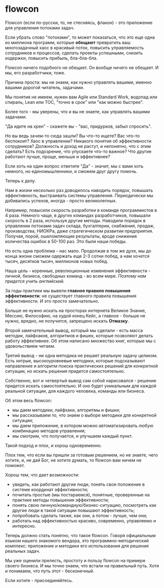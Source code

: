# flowcon
Flowcon (если по-русски, то, не стесняясь, флакон) - это приложение для управления потоками задач.

Если убрать слово "потоками", то может показаться, что это еще одна из миллиона программ, которые **обещают** превратить ваш многозадачный хаос в красивый поток, повысить управляемость сотрудников и процессов, сделать проекты успешными, снизить издержки, повысить прибыль, бла-бла-бла.

Flowcon ничего подобного не обещает. Он вообще ничего не обещает. И мы, его разработчики, тоже.

Причина проста: мы не знаем, как нужно управлять вашими, именно вашими дорогой читатель, задачами.

Мы понятия не имеем, нужен вам Agile или Standard Work, водопад  или спираль, Lean или ТОС, "точно в срок" или "как можно быстрее".

Более того - мы уверены, что и вы не знаете, как управлять вашими задачами.

"Да идите на хрен" - скажете вы - "вас, придурков, забыл спросить".

Но вы ведь зачем-то сюда зашли? Вы что-то ищете? Вас что-то беспокоит?
Хаос в управлении? Никакого понятия об эффективности сотрудников?
Должность и доход не растут, и непонятно, что с этим сделать?
Есть подозрение, что упускаете что-то важное? Что другие работают лучше, проще, меньше и эффективнее?

Если хоть на один вопрос ответите "Да" - значит, мы с вами хоть немного, но единомышленники, и сможем друг другу помочь.

Теперь к делу.

Нам в жизни несколько раз доводилось наводить порядок, повышать эффективность, выстраивать системы управления. Периодически мы добивались успехов, иногда - просто великолепных.

Например, повысили скорость разработки в команде программистов в 4 раза.
Немного чаще, в других командах разработчиков, повышали скорость в 2 раза, используя другие методы.
Наводили порядок в управлении потоками задач склада, бухгалтерии, снабжения, продаж, производства, НИОКРа, даже стратегическом развитии предприятия. Получая, порой, ошеломляющие результаты, вроде снижения количества ошибок в 50-100 раз.
Это были наши победы.

Но есть одна проблема - нас мало. Продолжая в том же духе, мы до конца жизни сможем одержать еще 2-3 сотни побед, а нам хочется тысяч, десятков тысяч, миллионов новых побед.

Наша цель - коренные, революционные изменения эффективности - личной, бизнеса, свободных команд - во всем мире.
_Поэтому нам придется учить английский._

За годы практики мы вывели **главное правило повышения эффективности**: не существует главного правила повышения эффективности. И это просто замечательно.

Больше не нужно искать на просторах интернета Великое Знание, Мессию, Философию, на худой конец Кейс, а главное - больше не нужно, вредно, не получится, запрещено искать **Отмазку**.

Второй замечательный вывод, который мы сделали - есть масса методик, лайфхаков, алгоритмов и фишек, которые позволяют делать работу эффективнее. Об этом написано множество книг, которые мы с удовольствием читаем.

Третий вывод - ни одна методика не решает реальную задачу целиком. Есть хитрые, высокоуровневые методики, которые подсказывают направление и алгоритм поиска практических решений для конкретной ситуации, но искать решения придется самостоятельно.

Собственно, вот и четвертый вывод сам собой нарисовался - решение придется искать самостоятельно. И оно будет уникальным для каждой реальной ситуации, для каждого человека, команды или бизнеса.

Об этом весь flowcon:

- мы даем методики, лайфхаки, алгоритмы и фишки;
- мы рассказываем то, что знаем о выборе методики для конкретной ситуации;
- мы даем приложение, в котором можно автоматизировать любую комбинацию методов управления;
- мы смотрим, что получается, и улучшаем каждый пункт.

Такой подход и плох, и хорош одновременно.

Плох тем, что если вы пришли за готовым решением, но не знаете, чего хотите, и, не дай Бог, не хотите думать, то flowcon вам ничем не поможет.

Хорош тем, что дает возможности:

- увидеть, как работают другие люди, понять свое положение в системе координат эффективности;
- почитать простые (мы постараемся), понятные, проверенные на практике методы повышения эффективности;
- понять свою личную/командную/бизнес-ситуацию, посмотреть как другие люди в такой ситуации повышают эффективность;
- попробовать сделать также, как они, а потом - лучше, чем они;
- работать над эффективностью красиво, современно, управляемо и интересно.

Теперь должно стать понятно, что такое flowcon. Говоря официальным языком нашего знакомого вендора, это программно-методический комплекс: приложение и методики его использования для решения реальных задач.

Мы уже оценили прелесть, простоту и пользу flowcon на примере своего бизнеса.
И мы точно знаем, что встали на правильный путь. Хотя и понимаем, что путь этот - бесконечный.

Если хотите - присоединяйтесь.
